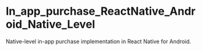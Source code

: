 # In_app_purchase_ReactNative_Android_Native_Level
Native-level in-app purchase implementation in React Native for Android.
